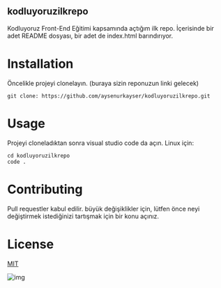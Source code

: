 ## kodluyoruzilkrepo
Kodluyoruz Front-End Eğitimi kapsamında açtığım ilk repo. İçerisinde bir adet README dosyası, bir adet de index.html barındırıyor.

# Installation

Öncelikle projeyi clonelayın. (buraya sizin reponuzun linki gelecek)

 
`git clone: https://github.com/aysenurkayser/kodluyoruzilkrepo.git `

# Usage

Projeyi cloneladıktan sonra visual studio code da açın. Linux için:

``` 
cd kodluyoruzilkrepo
code .
```

# Contributing

Pull requestler kabul edilir. büyük değişiklikler için, lütfen önce neyi değiştirmek istediğinizi tartışmak için bir konu açınız.

# License 

[MIT](https://choosealicense.com/licenses/mit/)

![img](https://www.hizliresim.com/kjioeqi)
